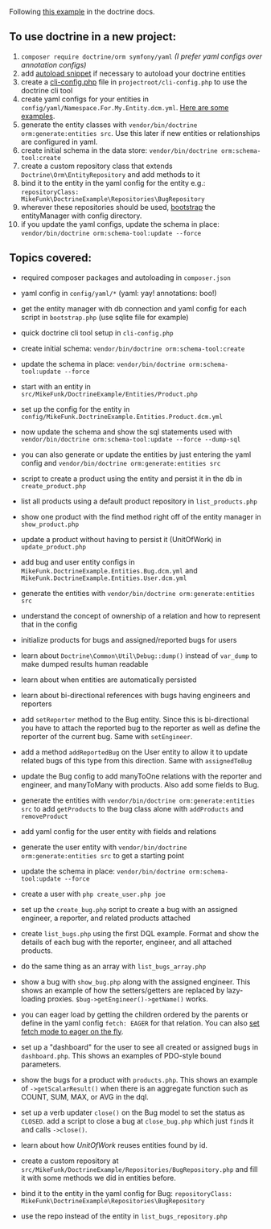 Following [this example](http://docs.doctrine-project.org/projects/doctrine-orm/en/latest/tutorials/getting-started.html) in the doctrine docs.

## To use doctrine in a new project:

1. `composer require doctrine/orm symfony/yaml` _(I prefer yaml configs over annotation configs)_
2. add [autoload snippet](https://github.com/mikedfunk/dotfiles/blob/master/to_link/UltiSnips/json.snippets#L9-L15) if necessary to autoload your doctrine entities
3. create a [cli-config.php](https://github.com/mikedfunk/doctrine-example/blob/master/cli-config.php) file in `projectroot/cli-config.php` to use the doctrine cli tool
4. create yaml configs for your entities in `config/yaml/Namespace.For.My.Entity.dcm.yml`. [Here are some examples](https://github.com/mikedfunk/doctrine-example/tree/master/config/yaml).
5. generate the entity classes with `vendor/bin/doctrine orm:generate:entities src`. Use this later if new entities or relationships are configured in yaml.
6. create initial schema in the data store: `vendor/bin/doctrine orm:schema-tool:create`
7. create a custom repository class that extends `Doctrine\Orm\EntityRepository` and add methods to it
8. bind it to the entity in the yaml config for the entity e.g.: `repositoryClass: MikeFunk\DoctrineExample\Repositories\BugRepository`
9. wherever these repositories should be used, [bootstrap](https://github.com/mikedfunk/doctrine-example/blob/master/bootstrap.php) the entityManager with config directory.
10. if you update the yaml configs, update the schema in place: `vendor/bin/doctrine orm:schema-tool:update --force`

## Topics covered:

* required composer packages and autoloading in `composer.json`
* yaml config in `config/yaml/*` (yaml: yay! annotations: boo!)
* get the entity manager with db connection and yaml config for each script in `bootstrap.php` (use sqlite file for example)
* quick doctrine cli tool setup in `cli-config.php`
* create initial schema: `vendor/bin/doctrine orm:schema-tool:create`
* update the schema in place: `vendor/bin/doctrine orm:schema-tool:update --force`

* start with an entity in `src/MikeFunk/DoctrineExample/Entities/Product.php`
* set up the config for the entity in `config/MikeFunk.DoctrineExample.Entities.Product.dcm.yml`
* now update the schema and show the sql statements used with `vendor/bin/doctrine orm:schema-tool:update --force --dump-sql`
* you can also generate or update the entities by just entering the yaml config and `vendor/bin/doctrine orm:generate:entities src`

* script to create a product using the entity and persist it in the db in `create_product.php`
* list all products using a default product repository in `list_products.php`
* show one product with the find method right off of the entity manager in `show_product.php`
* update a product without having to persist it (UnitOfWork) in `update_product.php`

* add bug and user entity configs in `MikeFunk.DoctrineExample.Entities.Bug.dcm.yml` and `MikeFunk.DoctrineExample.Entities.User.dcm.yml`
* generate the entities with `vendor/bin/doctrine orm:generate:entities src`
* understand the concept of ownership of a relation and how to represent that in the config
* initialize products for bugs and assigned/reported bugs for users

* learn about `Doctrine\Common\Util\Debug::dump()` instead of `var_dump` to make dumped results human readable
* learn about when entities are automatically persisted
* learn about bi-directional references with bugs having engineers and reporters
* add `setReporter` method to the Bug entity. Since this is bi-directional you have to attach the reported bug to the reporter as well as define the reporter of the current bug. Same with `setEngineer`.
* add a method `addReportedBug` on the User entity to allow it to update related bugs of this type from this direction. Same with `assignedToBug`

* update the Bug config to add manyToOne relations with the reporter and engineer, and manyToMany with products. Also add some fields to Bug.
* generate the entities with `vendor/bin/doctrine orm:generate:entities src` to add `getProducts` to the bug class alone with `addProducts` and `removeProduct`
* add yaml config for the user entity with fields and relations
* generate the user entity with `vendor/bin/doctrine orm:generate:entities src` to get a starting point
* update the schema in place: `vendor/bin/doctrine orm:schema-tool:update --force`

* create a user with `php create_user.php joe`
* set up the `create_bug.php` script to create a bug with an assigned engineer, a reporter, and related products attached
* create `list_bugs.php` using the first DQL example. Format and show the details of each bug with the reporter, engineer, and all attached products.
 * do the same thing as an array with `list_bugs_array.php`
* show a bug with `show_bug.php` along with the assigned engineer. This shows an example of how the setters/getters are replaced by lazy-loading proxies. `$bug->getEngineer()->getName()` works.
 * you can eager load by getting the children ordered by the parents or define in the yaml config `fetch: EAGER` for that relation. You can also [set fetch mode to eager on the fly](http://stackoverflow.com/a/18945069/557215).

* set up a "dashboard" for the user to see all created or assigned bugs in `dashboard.php`. This shows an examples of PDO-style bound parameters.
* show the bugs for a product with `products.php`. This shows an example of `->getScalarResult()` when there is an aggregate function such as COUNT, SUM, MAX, or AVG in the dql.
* set up a verb updater `close()` on the Bug model to set the status as `CLOSED`. add a script to close a bug at `close_bug.php` which just `find`s it and calls `->close()`.
* learn about how *UnitOfWork* reuses entities found by id.

* create a custom repository at `src/MikeFunk/DoctrineExample/Repositories/BugRepository.php` and fill it with some methods we did in entities before.
* bind it to the entity in the yaml config for Bug: `repositoryClass: MikeFunk\DoctrineExample\Repositories\BugRepository`
* use the repo instead of the entity in `list_bugs_repository.php`
